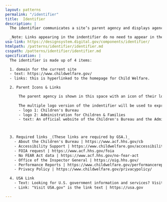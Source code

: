 ```yaml
---
layout: patterns
permalink: "/identifier"
title:  Identifier
description: |
  The identifier communicates a site’s parent agency and displays agency links required by federal laws and policies. This component sits at the bottom of every page below the [footer](/footer).

  _Note: Links appearing in the indentifier do no need to appear in the footer_
usa-link: https://designsystem.digital.gov/components/identifier/
htmlpath: /patterns/identifier/identifier.md
csspath: /patterns/identifier/identifier.md
specification: |
  The identifier is made up of 4 items:

  1. domain for the current site 
  - text: https://www.childwelfare.gov/
  - links: this is hyperlinked to the homepage for Child Welfare.

  2. Parent Icons & Links

      The parent agency is shown in this space with an icon of their logo and the link to the parent agency.
      
      The multiple logo version of the indentifier will be used to express the dual parentage.
      - logo 1: Children's Bureau
      - logo 2: Administration for Children & Families
      - text: An official website of the Children's Bureau and the Administration for Children & Families"



  3. Required links _(These links are required by GSA.)_
    - About the Children's Bureau | https://www.acf.hhs.gov/cb
    - Accessibility Support | https://www.childwelfare.gov/accessibility/
    - FOIA request | https://www.acf.hhs.gov/foia
    - No FEAR Act data | https://www.acf.hhs.gov/no-fear-act
    - Office of the Inspector General | https://oig.hhs.gov/
    - Performance Reports | https://www.childwelfare.gov/performancereports/
    - Privacy Policy | https://www.childwelfare.gov/privacypolicy/

  4. USA Link
    - Text: Looking for U.S. government information and services? Visit USA.gov
    - Link: "Visit USA.gov" is the link text | https://usa.gov

---
```

<!--- if extra information is needed for this pattern, write here in Markdown. -->
<!--- to learn markdown format go to https://docs.github.com/en/github/writing-on-github/basic-writing-and-formatting-syntax -->


